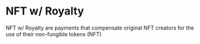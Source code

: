 # NFT w/ Royalty

NFT w/ Royalty are payments that compensate original NFT creators for the use of their non-fungible tokens (NFT) 